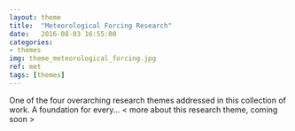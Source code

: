```yaml
---
layout: theme
title:  "Meteorological Forcing Research"
date:   2016-08-03 16:55:00
categories:
- themes
img: theme_meteorological_forcing.jpg
ref: met
tags: [themes]
---
```



One of the four overarching research themes addressed in this collection of work. A foundation for every... < more about this research theme, coming soon >
